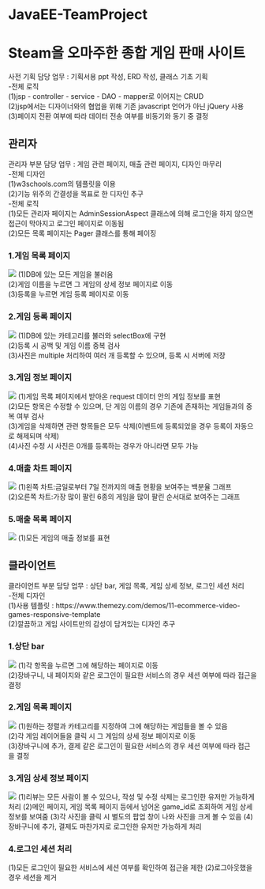 # JavaEE-TeamProject
<h1>Steam을 오마주한 종합 게임 판매 사이트</h1>
사전 기획 담당 업무 : 기획서용 ppt 작성, ERD 작성, 클래스 기초 기획<br>
-전체 로직<br>
(1)jsp - controller - service - DAO - mapper로 이어지는 CRUD<br>
(2)jsp에서는 디자이너와의 협업을 위해 기존 javascript 언어가 아닌 jQuery 사용<br>
(3)페이지 전환 여부에 따라 데이터 전송 여부를 비동기와 동기 중 결정<br>
<h2>관리자</h2>
관리자 부분 담당 업무 : 게임 관련 페이지, 매출 관련 페이지, 디자인 마무리<br>
-전체 디자인<br>
(1)w3schools.com의 템플릿을 이용<br>
(2)기능 위주의 간결성을 목표로 한 디자인 추구<br>
-전체 로직<br>
(1)모든 관리자 페이지는 AdminSessionAspect 클래스에 의해 로그인을 하지 않으면 접근이 막아지고 로그인 페이지로 이동됨<br>
(2)모든 목록 페이지는 Pager 클래스를 통해 페이징 
<h3>1.게임 목록 페이지</h3>
<img src="https://postfiles.pstatic.net/MjAxOTA1MjlfMTI4/MDAxNTU5MDY3MzM2NTYw.8yLRZ2dTf9VgLJN5XREY2FdzYkL3eOem6CeGzFGPU4og.M9BK02Y3QE9yqp422liseD8Rsh2SY1vFMjlvpHHi4RAg.PNG.myungjae18/GameListPage.png?type=w773"/>
(1)DB에 있는 모든 게임을 불러옴<br>
(2)게임 이름을 누르면 그 게임의 상세 정보 페이지로 이동<br>
(3)등록을 누르면 게임 등록 페이지로 이동<br>
<h3>2.게임 등록 페이지</h3>
<img src="https://postfiles.pstatic.net/MjAxOTA1MjlfMTQw/MDAxNTU5MDY3MzM2NTQ1.MRBPyeEc1grQUFiRSUxb4n_QncI2NnY0gGXTNEnWwqAg.KPTiIK2NycDc3_QsBw9GhbNZH0KOyF1Uyc-9WP3usvcg.PNG.myungjae18/GameRegistPage.png?type=w773"/>
(1)DB에 있는 카테고리를 불러와 selectBox에 구현<br>
(2)등록 시 공백 및 게임 이름 중복 검사<br>
(3)사진은 multiple 처리하여 여러 개 등록할 수 있으며, 등록 시 서버에 저장<br>
<h3>3.게임 정보 페이지</h3>  
<img src="https://postfiles.pstatic.net/MjAxOTA1MjlfNjgg/MDAxNTU5MDY3MzM2NTU1.8Ibdn_4dqyO_w_o0goZDfrySDl_DnO0zWvwMpeiwIHYg.MNfep4sRuWPMAMYIuE6hSDnWQfPlJyH0t0f_P8ICUgYg.PNG.myungjae18/GameDetailpage.png?type=w773"/>
(1)게임 목록 페이지에서 받아온 request 데이터 안의 게임 정보를 표현<br>
(2)모든 항목은 수정할 수 있으며, 단 게임 이름의 경우 기존에 존재하는 게임들과의 중복 여부 검사<br>
(3)게임을 삭제하면 관련 항목들은 모두 삭제(이벤트에 등록되었을 경우 등록이 자동으로 해제되며 삭제)<br>
(4)사진 수정 시 사진은 0개를 등록하는 경우가 아니라면 모두 가능
<h3>4.매출 차트 페이지</h3>
<img src="https://postfiles.pstatic.net/MjAxOTA1MjlfMjk1/MDAxNTU5MDY3MzM2ODUy.7FGBpTN1enfWq0u0lFNWzSdfTjrbXMCcMnu0cMus6EMg.5L1zZ1Kpx0A-T4ZQJamNnk5fW8Qm5JXZcTUgCr-xv5Mg.PNG.myungjae18/SalesPage_chart.png?type=w773"/>
(1)왼쪽 차트:금일로부터 7일 전까지의 매출 현황을 보여주는 백분율 그래프<br>
(2)오른쪽 차트:가장 많이 팔린 6종의 게임을 많이 팔린 순서대로 보여주는 그래프
<h3>5.매출 목록 페이지</h3>
<img src="https://postfiles.pstatic.net/MjAxOTA1MjlfMTg0/MDAxNTU5MDY3MzM3MDA4.wTEX3hdPe4XGk96MDbmzivUi8WtdqO3-eSrVcJkLd4gg.rAPcyLQIM8h7ej8bhqMStkTD0AusGLEKMZmPkRVRhGIg.PNG.myungjae18/SalesPage_list.png?type=w773"/>
(1)모든 게임의 매출 정보를 표현
<h2>클라이언트</h2>
클라이언트 부분 담당 업무 : 상단 bar, 게임 목록, 게임 상세 정보, 로그인 세션 처리<br>
-전체 디자인<br>
(1)사용 템플릿 : https://www.themezy.com/demos/11-ecommerce-video-games-responsive-template<br>
(2)깔끔하고 게임 사이트만의 감성이 담겨있는 디자인 추구<br>
<h3>1.상단 bar</h3>
<img src="https://postfiles.pstatic.net/MjAxOTA1MjlfMTky/MDAxNTU5MDcwMTUzMjc2.C9WHjzVFJBavYaf8YREeIOnbLGISSfpmXo4EbSXJijcg.LD27dQh4gqs8XsVjGZGqzpKMxAnd6BtyY8nPB5tPnxog.PNG.myungjae18/TopBar.png?type=w773"/>
(1)각 항목을 누르면 그에 해당하는 페이지로 이동<br>
(2)장바구니, 내 페이지와 같은 로그인이 필요한 서비스의 경우 세션 여부에 따라 접근을 결정
<h3>2.게임 목록 페이지</h3>
<img src="https://postfiles.pstatic.net/MjAxOTA1MjlfODkg/MDAxNTU5MDY3MzU0Mzcz.daub0_7H2nWsEZEH_w3LrHkTvHcPK86tUgWNe7OLIykg.o5n-9SzSNGxdlrZf8S5_wkqzSiaIApDAD9mtvvRVLZkg.PNG.myungjae18/GameListPage.png?type=w773"/>
(1)원하는 정렬과 카테고리를 지정하여 그에 해당하는 게임들을 볼 수 있음<br>
(2)각 게임 레이어들을 클릭 시 그 게임의 상세 정보 페이지로 이동<br>
(3)장바구니에 추가, 결제 같은 로그인이 필요한 서비스의 경우 세션 여부에 따라 접근을 결정
<h3>3.게임 상세 정보 페이지</h3>
<img src="https://postfiles.pstatic.net/MjAxOTA1MjlfMTMg/MDAxNTU5MDY3MzU0Mzc0.-9KCWOO_ym4V4J9ykHAthfSNrAZh16HDz0kK0kwBbswg.mRLf0rmatAHGSjgAly9jblU19rPNJbAlwus98YOkBfwg.PNG.myungjae18/GameDetailPage.png?type=w773"/>
(1)리뷰는 모든 사람이 볼 수 있으나, 작성 및 수정 삭제는 로그인한 유저만 가능하게 처리
(2)메인 페이지, 게임 목록 페이지 등에서 넘어온 game_id로 조회하여 게임 상세 정보를 보여줌
(3)각 사진을 클릭 시 별도의 팝업 창이 나와 사진을 크게 볼 수 있음
(4)장바구니에 추가, 결제도 마찬가지로 로그인한 유저만 가능하게 처리
<h3>4.로그인 세션 처리</h3>
(1)모든 로그인이 필요한 서비스에 세션 여부를 확인하여 접근을 제한
(2)로그아웃했을 경우 세션을 제거

